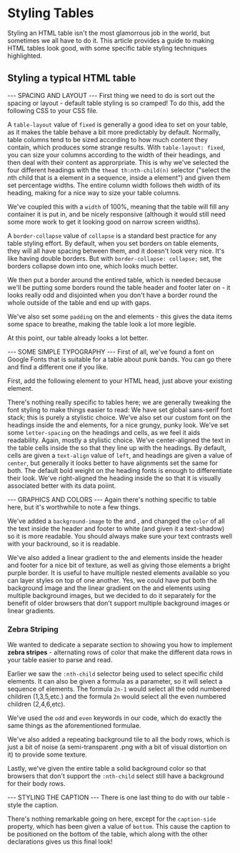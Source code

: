 # Styling Tables #
Styling an HTML table isn't the most glamorrous job in the world, but sometimes we all have to do it. This article provides a guide to making HTML tables look good, with some specific table styling techniques highlighted.

## Styling a typical HTML table ##

--- SPACING AND LAYOUT ---
First thing we need to do is sort out the spacing or layout - default table styling is so cramped! To do this, add the following CSS to your CSS file.

A `table-layout` value of `fixed` is generally a good idea to set on your table, as it makes the table behave a bit more predictably by default. Normally, table columns tend to be sized according to how much content they contain, which produces some strange results. With `table-layout: fixed`, you can size your columns according to the width of their headings, and then deal with their content as approrpriate. This is why we've selected the four different headings with the `thead th:nth-child(n)` selector ("select the *n*th child that is a <th> element in a sequence, inside a <thead> element") and given them set percentage widths. The entire column width follows theh width of its heading, making for a nice way to size your table columns.

We've coupled this with a `width` of 100%, meaning that the table will fill any container it is put in, and be nicely responsive (although it would still need some more work to get it looking good on narrow screen widths).

A `border-collapse` value of `collapse` is a standard best practice for any table styling effort. By default, when you set borders on table elements, they will all have spacing between them, and it doesn't look very nice. It's like having double borders. But with `border-collapse: collapse;` set, the borders collapse down into one, which looks much better. 

We then put a border around the entired table, which is needed because we'll be putting some borders round the table header and footer later on - it looks really odd and disjointed when you don't have a border round the whole outside of the table and end up with gaps.

We've also set some `padding` on the <th> and <td> elements - this gives the data items some space to breathe, making the table look a lot more legible.

At this point, our table already looks a lot better.

--- SOME SIMPLE TYPOGRAPHY ---
First of all, we've found a font on Google Fonts that is suitable for a table about punk bands. You can go there and find a different one if you like. 

First, add the following <link> element to your HTML head, just above your existing <link> element.

There's nothing really specific  to tables here; we are generally tweaking the font styling to make things easier to read:
  We have set global sans-serif font stack; this is purely a stylistic choice. We've also set our custom font on the headings inside the <thead> and <tfoot> elements, for a nice grungy, punky look.
  We've set some `letter-spacing` on the headings and cells, as we feel it aids readability. Again, mostly a stylistic choice.
  We've center-aligned the text in the table cells inside the <tbody> so that they line up with the headings. By default, cells are given a `text-align` value of `left`, and headings are given a value of `center`, but generally it looks better to have alignments set the same for both. The default bold weight on the heading fonts is enough to differentiate their look.
  We've right-aligned the heading inside the <tfoot> so that it is visually associated better with its data poiint.

--- GRAPHICS AND COLORS ---
Again there's nothing specific to table here, but it's worthwhile to note a few things.

We've added a `background-image` to the <thead> and <tfoot>, and changed the `color` of all the text inside the header and footer to white (and given it a text-shadow) so it is more readable. You should always make sure your text contrasts well with your backround, so it is readable.

We've also added a linear gradient to the <th> and <td> elements inside the header and footer for a nice bit of texture, as well as giving those elements a bright purple border. It is useful to have multiple nested elements available so you can layer styles on top of one another. Yes, we could have put both the background image and the linear gradient on the <thead> and <tfoot> elements using multiple background images, but we decided to do it separately for the benefit of older browsers that don't support multiple background images or linear gradients.

### Zebra Striping ###
We wanted to dedicate a separate section to showing you how to implement **zebra stripes** - alternating rows of color that make the different data rows in your table easier to parse and read.

Earlier we saw the `:nth-child` selector being used to select specific child elements. It can also be given a formula as a parameter, so it will select a sequence of elements. The formula `2n-1` would select all the odd numbered children (1,3,5,etc.) and the formula `2n` would select all the even numbered children (2,4,6,etc). 

We've used the `odd` and `even` keywords in our code, which do exactly the same things as the aforementioned formulae.

We've also added a repeating background tile to all the body rows, which is just a bit of noise (a semi-transparent .png with a bit of visual distortion on it) to provide some texture.

Lastly, we've given the entire table a solid background color so that browsers that don't support the `:nth-child` select still have a background for their body rows.

--- STYLING THE CAPTION ---
There is one last thing to do with our table - style the caption.

There's nothing remarkable going on here, except for the `caption-side` property, which has been given a value of `bottom`. This cause the caption to be positioned on the bottom of the table, which along with the other declarations gives us this final look!